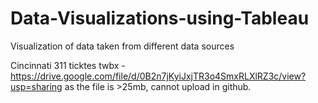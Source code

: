 # Data-Visualizations-using-Tableau
Visualization of data taken from different data sources 


Cincinnati 311 ticktes twbx - https://drive.google.com/file/d/0B2n7jKyiJxjTR3o4SmxRLXlRZ3c/view?usp=sharing  as the file is >25mb, cannot upload in github.

